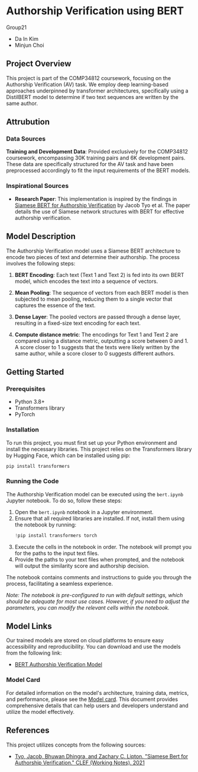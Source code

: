 # Authorship Verification using BERT

Group21
- Da In Kim
- Minjun Choi

## Project Overview
This project is part of the COMP34812 coursework, focusing on the Authorship Verification (AV) task. We employ deep learning-based approaches underpinned by transformer architectures, specifically using a DistilBERT model to determine if two text sequences are written by the same author.

## Attrubution
### Data Sources 
**Training and Development Data**: Provided exclusively for the COMP34812 coursework, encompassing 30K training pairs and 6K development pairs. These data are specifically structured for the AV task and have been preprocessed accordingly to fit the input requirements of the BERT models.

### Inspirational Sources
- **Research Paper**: This implementation is inspired by the findings in [Siamese BERT for Authorship Verification](http://ceur-ws.org/Vol-2936/paper-193.pdf) by Jacob Tyo et al. The paper details the use of Siamese network structures with BERT for effective authorship verification.

## Model Description
The Authorship Verification model uses a Siamese BERT architecture to encode two pieces of text and determine their authorship. The process involves the following steps:

1. **BERT Encoding**: Each text (Text 1 and Text 2) is fed into its own BERT model, which encodes the text into a sequence of vectors.

2. **Mean Pooling**: The sequence of vectors from each BERT model is then subjected to mean pooling, reducing them to a single vector that captures the essence of the text.

3. **Dense Layer**: The pooled vectors are passed through a dense layer, resulting in a fixed-size text encoding for each text.

4. **Compute distance metric**: The encodings for Text 1 and Text 2 are compared using a distance metric, outputting a score between 0 and 1. A score closer to 1 suggests that the texts were likely written by the same author, while a score closer to 0 suggests different authors.


## Getting Started
### Prerequisites
- Python 3.8+
- Transformers library
- PyTorch

### Installation
To run this project, you must first set up your Python environment and install the necessary libraries. This project relies on the Transformers library by Hugging Face, which can be installed using pip:

```bash
pip install transformers
```

### Running the Code
The Authorship Verification model can be executed using the `bert.ipynb` Jupyter notebook. To do so, follow these steps:

1. Open the `bert.ipynb` notebook in a Jupyter environment.
2. Ensure that all required libraries are installed. If not, install them using the notebook by running:
    ```python
    !pip install transformers torch
    ```
3. Execute the cells in the notebook in order. The notebook will prompt you for the paths to the input text files.
4. Provide the paths to your text files when prompted, and the notebook will output the similarity score and authorship decision.

The notebook contains comments and instructions to guide you through the process, facilitating a seamless experience.

*Note: The notebook is pre-configured to run with default settings, which should be adequate for most use cases. 
However, if you need to adjust the parameters, you can modify the relevant cells within the notebook.*

## Model Links
Our trained models are stored on cloud platforms to ensure easy accessibility and reproducibility. You can download and use the models from the following link:
- [BERT Authorship Verification Model](https://drive.google.com/file/d/1oRUNyWGEJNvp8yqb3xJxOA_5edK1Kyan/view?usp=drive_link) 

### Model Card
For detailed information on the model's architecture, training data, metrics, and performance, please see the [Model card](https://github.com/JuneC7020/NLU2024/blob/main/BERT_model_card.md). This document provides comprehensive details that can help users and developers understand and utilize the model effectively.

## References
This project utilizes concepts from the following sources:
- [Tyo, Jacob, Bhuwan Dhingra, and Zachary C. Lipton. "Siamese Bert for Authorship Verification." CLEF (Working Notes). 2021](https://ceur-ws.org/Vol-2936/paper-193.pdf)
